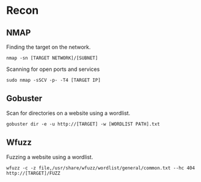# Recon

## NMAP
Finding the target on the network.
```console
nmap -sn [TARGET NETWORK]/[SUBNET]
```
Scanning for open ports and services
```console
sudo nmap -sSCV -p- -T4 [TARGET IP]
```

## Gobuster
Scan for directories on a website using a wordlist.
```console
gobuster dir -e -u http://[TARGET] -w [WORDLIST PATH].txt
```

## Wfuzz
Fuzzing a website using a wordlist.
```console
wfuzz -c -z file,/usr/share/wfuzz/wordlist/general/common.txt --hc 404 http://[TARGET]/FUZZ
```
